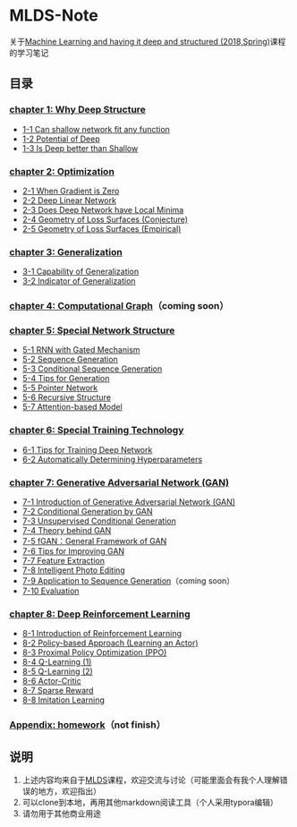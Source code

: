 # MLDS-Note
关于[Machine Learning and having it deep and structured (2018,Spring)](http://speech.ee.ntu.edu.tw/~tlkagk/courses_MLDS18.html)课程的学习笔记

## 目录

### [chapter 1: Why Deep Structure](ch1/ch1.md)

- [1-1 Can shallow network fit any function](ch1/ch1_1.md)
- [1-2 Potential of Deep](ch1/ch1_2.md)
- [1-3 Is Deep better than Shallow](ch1/ch1_3.md)

### [chapter 2: Optimization](ch2/ch2.md)

- [2-1 When Gradient is Zero](ch2/ch2_1.md)
- [2-2 Deep Linear Network](ch2/ch2_2.md)
- [2-3 Does Deep Network have Local Minima](ch2/ch2_3.md)
- [2-4 Geometry of Loss Surfaces (Conjecture)](ch2/ch2_4.md)
- [2-5 Geometry of Loss Surfaces (Empirical)](ch2/ch2_5.md)

### [chapter 3: Generalization](ch3/ch3.md)

- [3-1 Capability of Generalization](ch3/ch3_1.md)
- [3-2 Indicator of Generalization](ch3/ch3_2.md)

###  [chapter 4: Computational Graph](ch4/ch4.md)（coming soon）

### [chapter 5: Special Network Structure](ch5/ch5.md)

- [5-1 RNN with Gated Mechanism](ch5/ch5_1.md)
- [5-2 Sequence Generation](ch5/ch5_2.md)
- [5-3 Conditional Sequence Generation](ch5/ch5_3.md)
- [5-4 Tips for Generation](ch5/ch5_4.md)
- [5-5 Pointer Network](ch5/ch5_5.md)
- [5-6 Recursive Structure](ch5/ch5_6.md)
- [5-7 Attention-based Model](ch5/ch5_7.md)

### [chapter 6: Special Training Technology](ch6/ch6.md)

- [6-1 Tips for Training Deep Network](ch6/ch6_1.md)
- [6-2 Automatically Determining Hyperparameters](ch6/ch6_2.md)

### [chapter 7: Generative Adversarial Network (GAN)](ch7/ch7.md)

- [7-1 Introduction of Generative Adversarial Network (GAN)](ch7/ch7_1.md)
- [7-2 Conditional Generation by GAN](ch7/ch7_2.md)
- [7-3 Unsupervised Conditional Generation](ch7/ch7_3.md)
- [7-4 Theory behind GAN](ch7/ch7_4.md)
- [7-5 fGAN：General Framework of GAN](ch7/ch7_5.md)
- [7-6 Tips for Improving GAN](ch7/ch7_6.md)
- [7-7 Feature Extraction](ch7/ch7_7.md)
- [7-8 Intelligent Photo Editing](ch7/ch7_8.md)
- [7-9 Application to Sequence Generation](ch7/ch7_9.md)（coming soon）
- [7-10 Evaluation](ch7/ch7_10.md)

### [chapter 8: Deep Reinforcement Learning](ch8/ch8.md)

- [8-1 Introduction of Reinforcement Learning](ch8/ch8_1.md)
- [8-2 Policy-based Approach (Learning an Actor)](ch8/ch8_2.md)
- [8-3 Proximal Policy Optimization (PPO)](ch8/ch8_3.md)
- [8-4 Q-Learning (1)](ch8/ch8_4.md)
- [8-5 Q-Learning (2)](ch8/ch8_5.md)
- [8-6 Actor-Critic](ch8/ch8_6.md)
- [8-7 Sparse Reward](ch8/ch8_7.md)
- [8-8 Imitation Learning](ch8/ch8_8.md)

### [Appendix: homework](homework/README.md)（not finish）

## 说明

1. 上述内容均来自于[MLDS](http://speech.ee.ntu.edu.tw/~tlkagk/courses_MLDS18.html)课程，欢迎交流与讨论（可能里面会有我个人理解错误的地方，欢迎指出）
2. 可以clone到本地，再用其他markdown阅读工具（个人采用typora编辑）
3. 请勿用于其他商业用途

